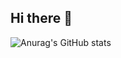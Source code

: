 ## Hi there 👋

![Anurag's GitHub stats](https://github-readme-stats.vercel.app/api?username=anuraghazra&show_icons=true&theme=radical)
<!--
**danil-mokoena/danil-mokoena** is a ✨ _special_ ✨ repository because its `README.md` (this file) appears on your GitHub profile.

Here are some ideas to get you started:

- 🔭 I’m currently working on ...
- 🌱 I’m currently learning ...
- 👯 I’m looking to collaborate on ...
- 🤔 I’m looking for help with ...
- 💬 Ask me about ...
- 📫 How to reach me: ...
- 😄 Pronouns: ...
- ⚡ Fun fact: ...
-->
